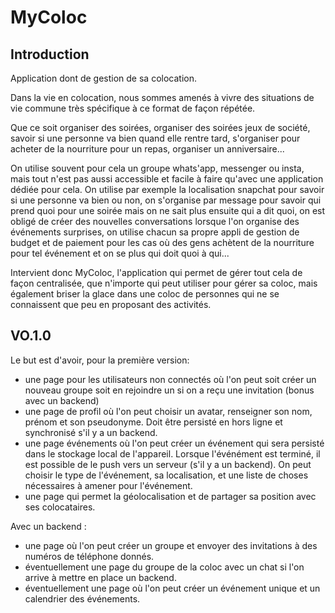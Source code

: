 # MyColoc

## Introduction

Application dont de gestion de sa colocation.

Dans la vie en colocation, nous sommes amenés à vivre des situations de vie commune très spécifique à ce format de façon répétée.

Que ce soit organiser des soirées, organiser des soirées jeux de société, savoir si une personne va bien quand elle rentre tard, s'organiser pour acheter de la nourriture pour un repas, organiser un anniversaire...

On utilise souvent pour cela un groupe whats'app, messenger ou insta, mais tout n'est pas aussi accessible et facile à faire qu'avec une application dédiée pour cela. On utilise par exemple la localisation snapchat pour savoir si une personne va bien ou non, on s'organise par message pour savoir qui prend quoi pour une soirée mais on ne sait plus ensuite qui a dit quoi, on est obligé de créer des nouvelles conversations lorsque l'on organise des événements surprises, on utilise chacun sa propre appli de gestion de budget et de paiement pour les cas où des gens achètent de la nourriture pour tel événement et on se plus qui doit quoi à qui...

Intervient donc MyColoc, l'application qui permet de gérer tout cela de façon centralisée, que n'importe qui peut utiliser pour gérer sa coloc, mais également briser la glace dans une coloc de personnes qui ne se connaissent que peu en proposant des activités.

## VO.1.0

Le but est d'avoir, pour la première version:
 * une page pour les utilisateurs non connectés où l'on peut soit créer un nouveau groupe soit en rejoindre un si on a reçu une invitation (bonus avec un backend)
 * une page de profil où l'on peut choisir un avatar, renseigner son nom, prénom et son pseudonyme. Doit être persisté en hors ligne et synchronisé s'il y a un backend.
 * une page événements où l'on peut créer un événement qui sera persisté dans le stockage local de l'appareil. Lorsque l'événément est terminé, il est possible de le push vers un serveur (s'il y a un backend). On peut choisir le type de l'événement, sa localisation, et une liste de choses nécessaires à amener pour l'événement.
 * une page qui permet la géolocalisation et de partager sa position avec ses colocataires.

Avec un backend :
 * une page où l'on peut créer un groupe et envoyer des invitations à des numéros de téléphone donnés.
 * éventuellement une page du groupe de la coloc avec un chat si l'on arrive à mettre en place un backend.
 * éventuellement une page où l'on peut créer un événement unique et un calendrier des événements.

